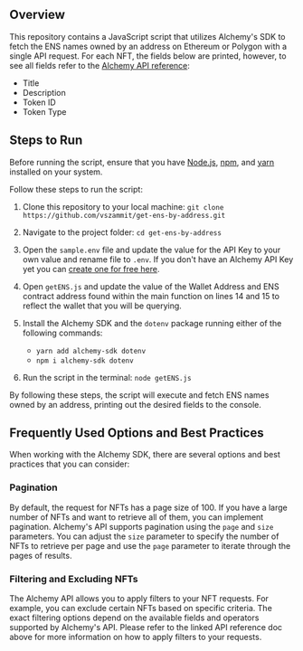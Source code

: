 ## Overview
This repository contains a JavaScript script that utilizes Alchemy's SDK to fetch the ENS names owned by an address on Ethereum or Polygon with a single API request. For each NFT, the fields below are printed, however, to see all fields refer to the [Alchemy API reference](https://docs.alchemy.com/reference/getnfts):

- Title
- Description
- Token ID
- Token Type


## Steps to Run

Before running the script, ensure that you have [Node.js](https://docs.npmjs.com/downloading-and-installing-node-js-and-npm), [npm](https://docs.npmjs.com/downloading-and-installing-node-js-and-npm), and [yarn](https://classic.yarnpkg.com/lang/en/docs/install/#mac-stable) installed on your system. 

Follow these steps to run the script:

1. Clone this repository to your local machine:
`git clone https://github.com/vszammit/get-ens-by-address.git`


2. Navigate to the project folder: `cd get-ens-by-address`


3. Open the `sample.env` file and update the value for the API Key to your own value and rename file to `.env`. If you don't have an Alchemy API Key yet you can [create one for free here](https://alchemy.com/?a=starter-code).

4. Open `getENS.js` and update the value of the Wallet Address and ENS contract address found within the main function on lines 14 and 15 to reflect the wallet that you will be querying. 


5. Install the Alchemy SDK and the `dotenv` package running either of the following commands:
    - `yarn add alchemy-sdk dotenv`
    - `npm i alchemy-sdk dotenv`


6. Run the script in the terminal: `node getENS.js`


By following these steps, the script will execute and fetch ENS names owned by an address, printing out the desired fields to the console.


## Frequently Used Options and Best Practices
When working with the Alchemy SDK, there are several options and best practices that you can consider:

### Pagination
By default, the request for NFTs has a page size of 100. If you have a large number of NFTs and want to retrieve all of them, you can implement pagination. Alchemy's API supports pagination using the `page` and `size` parameters. You can adjust the `size` parameter to specify the number of NFTs to retrieve per page and use the `page` parameter to iterate through the pages of results.

### Filtering and Excluding NFTs
The Alchemy API allows you to apply filters to your NFT requests. For example, you can exclude certain NFTs based on specific criteria. The exact filtering options depend on the available fields and operators supported by Alchemy's API. Please refer to the linked API reference doc above for more information on how to apply filters to your requests.
